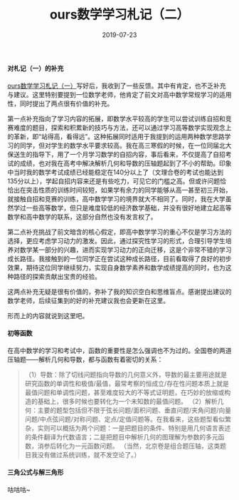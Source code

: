 ﻿---
title: ours数学学习札记（二）
date: 2019-07-23
tags:
---

#### 对札记（一）的补充

[ours数学学习札记（一）](https://ourspolitique.github.io/2019/07/20/mathematiques/)写好后，我收到了一些反馈。其中有肯定，也不乏补充与建议。这里特别要提到一位数学老师，他肯定了前文对高中数学常规学习的适用性，同时提出了两点很有价值的补充。
<!-- more -->

第一点补充指向了学习内容的拓展，即数学水平较高的学生可以尝试训练自招和竞赛难度的题目，探索和积累新的技巧与方法，还可以通过学习高等数学实现观念上的革新，即“站得高，看得远”。这种拓展同时适用于我提到的运用两种数学思路学习的同学，但对学生的数学水平要求较高。我在高三寒假的时候，在一位同届北大保送生的指导下，用了一个月学习数学的自招内容，事后看来，不仅提高了自招考试的成绩，也对我在高考中解决解析几何和导数的压轴题起到了不小的帮助。印象中当时我的数学考试成绩已经能稳定在140分以上了（文理合卷的考试也能达到135分以上），学起自招内容来还是有些吃力，可见它的门槛之高。但或许问题恰恰出在突击性质的训练时间较短，如果学有余力的同学能够从高一甚至初三开始，就接触自招和竞赛的训练，高中数学学习的境界就大不相同了。同时，我在大学虽然学过一些高等数学，但只是难度较低的经济数学基础，并没有很好地建立起高等数学和高中数学的联系，这部分自然也没有发言权了。

第二点补充挑战了前文暗含的核心假定，即高中数学学习的重心不仅是学习方法的选择，更应考虑学习动力的激发。因此，通过探究性学习的形式，合理引导学生培养对数学某一部分的兴趣，进而实现学习动力的正向迁移，这是个非常不错的学习成长路径。我接触到的一位同学正在尝试这种成长路径，目前看取得了良好的初步效果，期待这位同学继续努力，实现自身数学素养和数学成绩提高的同时，也为这种路径的探索贡献出宝贵的经验。

这两点补充无疑是很有价值的，弥补了我的知识空白和思维盲点。感谢提出建议的数学老师，后续征集到的好的补充建议我也会更新在这里。

形而上的内容就说到这里吧。

#### 初等函数

在高中数学的学习和考试中，函数的重要性是怎么强调也不为过的。全国卷的两道压轴题——解析几何和导数，都与函数有着密切的关系：

> （1）导数：除了切线问题指向导数的几何意义外，导数的最主要用途就是研究函数的单调性和极值/最值，最常考察的恒成立/存在性问题本质上就是最值问题和单调性问题，甚至难度较大的不等式证明题，在巧妙的放缩或构造的基础上，很多时候也要转化为一个未知数的最值问题。
（2）解析几何：主要的题型包括但不限于弦长问题/面积问题、垂直问题/夹角问题/向量问题/中点弦问题/对称问题、定点/定值问题等。在我看来，这些题型看似繁杂，实则可以概括为两个问题：一是把题目的条件、特别是用几何语言表述的条件翻译为代数语言；二是把题目中解析几何的图理解为参数的多元函数，消参后转化为一元函数问题。
（当然，北京卷是组合题压轴，这类题目我没有做过系统训练，就不发空论了。）

#### 三角公式与解三角形

咕咕咕~
